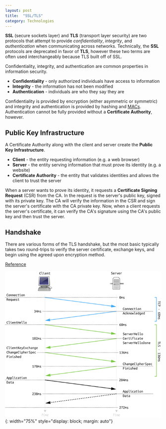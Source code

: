 ```yaml
---
layout: post
title:  "SSL/TLS"
category: Technologies
---
```


**SSL** (secure sockets layer) and **TLS** (transport layer security)
are two protocols that attempt to provide *confidentiality*, *integrity*,
and *authentication* when communicating across networks. Technically,
the **SSL** protocols are deprecated in favor of **TLS**, however these
two terms are often used interchangeably because TLS built off of SSL.

Confidentiality, integrity, and authentication are common properties in
information security.

* **Confidentiality** - only authorized individuals have access to information
* **Integrity** - the information has not been modified
* **Authentication** - individuals are who they say they are

Confidentiality is provided by encryption (either asymmetric or
symmetric) and integrity and authentication is provided by hashing and
[MACs](/knowledge/mac.html). Authentication cannot be fully provided
without a **Certificate Authority**, however.

## Public Key Infrastructure
A Certificate Authority along with the client and server create the
**Public Key Infrastructure**.

* **Client** - the entity requesting information (e.g. a web browser)
* **Server** - the entity serving information that must prove its identity
               (e.g. a website)
* **Certificate Authority** - the entity that validates identities and
                              allows the client to trust the server

When a server wants to prove its identity, it requests a **Certificate
Signing Request** (CSR) from the CA. In the request is the server's public
key, signed with its private key. The CA will verify the information in
the CSR and sign the server's certificate with the CA private key. Now,
when a client requests the server's certificate, it can verify the CA's
signature using the CA's public key and then trust the server.

## Handshake
There are various forms of the TLS handshake, but the most basic typically
takes two round-trips to verify the server certificate, exchange keys, and
begin using the agreed upon encryption method.

[Reference](https://en.wikipedia.org/wiki/Transport_Layer_Security#TLS_handshake)

![TLS Handshake](/assets/kb/tls-handshake.svg){: width="75%" style="display: block; margin: auto"}
